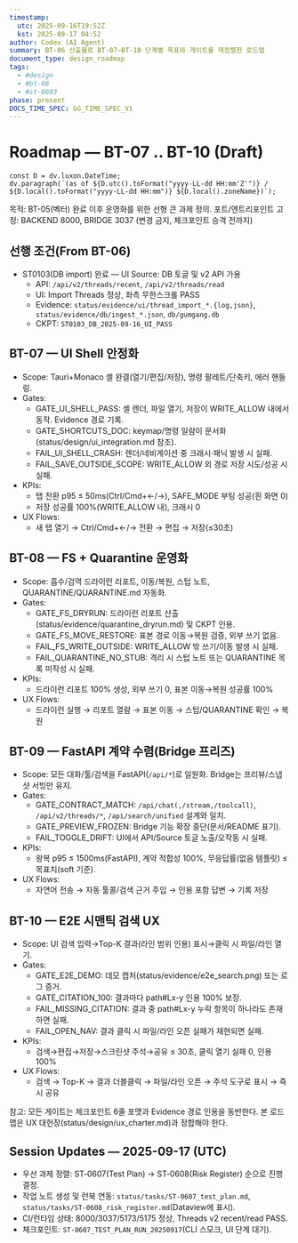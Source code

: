 ```yaml
---
timestamp:
  utc: 2025-09-16T19:52Z
  kst: 2025-09-17 04:52
author: Codex (AI Agent)
summary: BT-06 산출물로 BT-07~BT-10 단계별 목표와 게이트를 재정렬한 로드맵
document_type: design_roadmap
tags:
  - #design
  - #bt-06
  - #st-0603
phase: present
DOCS_TIME_SPEC: GG_TIME_SPEC_V1
---
```


# Roadmap — BT-07 .. BT-10 (Draft)

```dataviewjs
const D = dv.luxon.DateTime;
dv.paragraph(`(as of ${D.utc().toFormat("yyyy-LL-dd HH:mm'Z'")} / ${D.local().toFormat("yyyy-LL-dd HH:mm")} ${D.local().zoneName})`);
```

목적: BT-05(벡터) 완료 이후 운영화를 위한 선형 큰 과제 정의.
포트/엔트리포인트 고정: BACKEND 8000, BRIDGE 3037 (변경 금지, 체크포인트 승격 전까지)

## 선행 조건(From BT-06)
- ST0103(DB import) 완료 — UI Source: DB 토글 및 v2 API 가용
  - API: `/api/v2/threads/recent`, `/api/v2/threads/read`
  - UI: Import Threads 정상, 좌측 무한스크롤 PASS
  - Evidence: `status/evidence/ui/thread_import_*.{log,json}`, `status/evidence/db/ingest_*.json`, `db/gumgang.db`
  - CKPT: `ST0103_DB_2025-09-16_UI_PASS`

## BT-07 — UI Shell 안정화
- Scope: Tauri+Monaco 셸 완결(열기/편집/저장), 명령 팔레트/단축키, 에러 핸들링.
- Gates:
  - GATE_UI_SHELL_PASS: 셸 렌더, 파일 열기, 저장이 WRITE_ALLOW 내에서 동작. Evidence 경로 기록.
  - GATE_SHORTCUTS_DOC: keymap/명령 일람이 문서화(status/design/ui_integration.md 참조).
  - FAIL_UI_SHELL_CRASH: 렌더/네비게이션 중 크래시·패닉 발생 시 실패.
  - FAIL_SAVE_OUTSIDE_SCOPE: WRITE_ALLOW 외 경로 저장 시도/성공 시 실패.
- KPIs:
  - 탭 전환 p95 ≤ 50ms(Ctrl/Cmd+←/→), SAFE_MODE 부팅 성공(흰 화면 0)
  - 저장 성공률 100%(WRITE_ALLOW 내), 크래시 0
- UX Flows:
  - 새 탭 열기 → Ctrl/Cmd+←/→ 전환 → 편집 → 저장(≤30초)

## BT-08 — FS + Quarantine 운영화
- Scope: 흡수/검역 드라이런 리포트, 이동/복원, 스텁 노트, QUARANTINE/QUARANTINE.md 자동화.
- Gates:
  - GATE_FS_DRYRUN: 드라이런 리포트 산출(status/evidence/quarantine_dryrun.md) 및 CKPT 인용.
  - GATE_FS_MOVE_RESTORE: 표본 경로 이동→복원 검증, 외부 쓰기 없음.
  - FAIL_FS_WRITE_OUTSIDE: WRITE_ALLOW 밖 쓰기/이동 발생 시 실패.
  - FAIL_QUARANTINE_NO_STUB: 격리 시 스텁 노트 또는 QUARANTINE 목록 미작성 시 실패.
- KPIs:
  - 드라이런 리포트 100% 생성, 외부 쓰기 0, 표본 이동→복원 성공률 100%
- UX Flows:
  - 드라이런 실행 → 리포트 열람 → 표본 이동 → 스텁/QUARANTINE 확인 → 복원

## BT-09 — FastAPI 계약 수렴(Bridge 프리즈)
- Scope: 모든 대화/툴/검색을 FastAPI(`/api/*`)로 일원화. Bridge는 프리뷰/스냅샷 서빙만 유지.
- Gates:
  - GATE_CONTRACT_MATCH: `/api/chat(,/stream,/toolcall)`, `/api/v2/threads/*`, `/api/search/unified` 설계와 일치.
  - GATE_PREVIEW_FROZEN: Bridge 기능 확장 중단(문서/README 표기).
  - FAIL_TOGGLE_DRIFT: UI에서 API/Source 토글 노출/오작동 시 실패.
- KPIs:
  - 왕복 p95 ≤ 1500ms(FastAPI), 계약 적합성 100%, 무응답률(없음 템플릿) ≤ 목표치(soft 기준).
- UX Flows:
  - 자연어 전송 → 자동 툴콜/검색 근거 주입 → 인용 포함 답변 → 기록 저장

## BT-10 — E2E 시맨틱 검색 UX
- Scope: UI 검색 입력→Top-K 결과(라인 범위 인용) 표시→클릭 시 파일/라인 열기.
- Gates:
  - GATE_E2E_DEMO: 데모 캡처(status/evidence/e2e_search.png) 또는 로그 증거.
  - GATE_CITATION_100: 결과마다 path#Lx-y 인용 100% 보장.
  - FAIL_MISSING_CITATION: 결과 중 path#Lx-y 누락 항목이 하나라도 존재하면 실패.
  - FAIL_OPEN_NAV: 결과 클릭 시 파일/라인 오픈 실패가 재현되면 실패.
- KPIs:
  - 검색→편집→저장→스크린샷 주석→공유 ≤ 30초, 클릭 열기 실패 0, 인용 100%
- UX Flows:
  - 검색 → Top-K → 결과 더블클릭 → 파일/라인 오픈 → 주석 도구로 표시 → 즉시 공유

참고: 모든 게이트는 체크포인트 6줄 포맷과 Evidence 경로 인용을 동반한다. 본 로드맵은 UX 대헌장(status/design/ux_charter.md)과 정합해야 한다.

## Session Updates — 2025-09-17 (UTC)
- 우선 과제 정렬: ST‑0607(Test Plan) → ST‑0608(Risk Register) 순으로 진행 결정.
- 작업 노트 생성 및 런북 연동: `status/tasks/ST-0607_test_plan.md`, `status/tasks/ST-0608_risk_register.md`(Dataview에 표시).
- CI/런타임 상태: 8000/3037/5173/5175 정상, Threads v2 recent/read PASS.
- 체크포인트: `ST-0607_TEST_PLAN_RUN_20250917`(CLI 스모크, UI 단계 대기).
